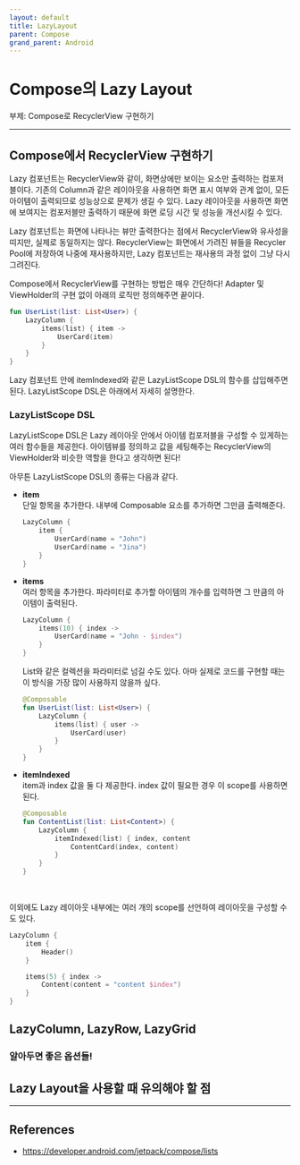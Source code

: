 ```yaml
---
layout: default
title: LazyLayout
parent: Compose
grand_parent: Android
---
```


# Compose의 Lazy Layout

부제: Compose로 RecyclerView 구현하기

---

## Compose에서 RecyclerView 구현하기

Lazy 컴포넌트는 RecyclerView와 같이, 화면상에만 보이는 요소만 출력하는 컴포저블이다. 기존의 Column과 같은 레이아웃을 사용하면 화면 표시 여부와 관계 없이, 모든 아이템이 출력되므로 성능상으로 문제가 생길 수 있다. Lazy 레이아웃을 사용하면 화면에 보여지는 컴포저블만 출력하기 때문에 화면 로딩 시간 및 성능을 개선시킬 수 있다.

Lazy 컴포넌트는 화면에 나타나는 뷰만 출력한다는 점에서 RecyclerView와 유사성을 띠지만, 실제로 동일하지는 않다. RecyclerView는 화면에서 가려진 뷰들을 Recycler Pool에 저장하여 나중에 재사용하지만, Lazy 컴포넌트는 재사용의 과정 없이 그냥 다시 그려진다.  

<!-- 
재사용하는 것보다 다시 그리는 것이 성능상으로 더 좋기 때문이다. 
어떠한 면에서 좋은지 찾아보기!!
 -->

Compose에서 RecyclerView를 구현하는 방법은 매우 간단하다! Adapter 및 ViewHolder의 구현 없이 아래의 로직만 정의해주면 끝이다. 
```kotlin
fun UserList(list: List<User>) {
    LazyColumn {
        items(list) { item ->
            UserCard(item)
        }
    }
}
```
Lazy 컴포넌트 안에 itemIndexed와 같은 LazyListScope DSL의 함수를 삽입해주면 된다. LazyListScope DSL은 아래에서 자세히 설명한다.


### LazyListScope DSL

LazyListScope DSL은 Lazy 레이아웃 안에서 아이템 컴포저블을 구성할 수 있게하는 여러 함수들을 제공한다. 아이템뷰를 정의하고 값을 세팅해주는 RecyclerView의 ViewHolder와 비슷한 역할을 한다고 생각하면 된다!  
<!-- Lazy Composable은 일반적인 Composable과 다른데, 이 내부에 일반 Composable를 사용할 수 있도록 하는게 LazyListScope의 역할인 것 같다(...) -->

아무튼 LazyListScope DSL의 종류는 다음과 같다.

- **item**
<br/> 단일 항목을 추가한다. 내부에 Composable 요소를 추가하면 그만큼 출력해준다.
    ```kotlin
    LazyColumn {
        item {
            UserCard(name = "John")
            UserCard(name = "Jina")
        }
    }
    ```

- **items**
<br/> 여러 항목을 추가한다. 파라미터로 추가할 아이템의 개수를 입력하면 그 만큼의 아이템이 출력된다.
    ```kotlin
    LazyColumn {
        items(10) { index ->
            UserCard(name = "John - $index")
        }
    }
    ```
    List와 같은 컬렉션을 파라미터로 넘길 수도 있다. 아마 실제로 코드를 구현할 때는 이 방식을 가장 많이 사용하지 않을까 싶다.
    ```kotlin
    @Composable
    fun UserList(list: List<User>) {
        LazyColumn {
            items(list) { user ->
                UserCard(user)
            }
        }
    }
    ```

- **itemIndexed**
<br/> item과 index 값을 둘 다 제공한다. index 값이 필요한 경우 이 scope를 사용하면 된다.
    ```kotlin
    @Composable
    fun ContentList(list: List<Content>) {
        LazyColumn {
            itemIndexed(list) { index, content
                ContentCard(index, content)
            }
        }
    }
    ```

<br/>

이외에도 Lazy 레이아웃 내부에는 여러 개의 scope를 선언하여 레이아웃을 구성할 수도 있다.

```kotlin
LazyColumn {
    item {
        Header()
    }

    items(5) { index ->
        Content(content = "content $index")
    }
}
```



## LazyColumn, LazyRow, LazyGrid




### 알아두면 좋은 옵션들!

## Lazy Layout을 사용할 때 유의해야 할 점




---

## References

- https://developer.android.com/jetpack/compose/lists